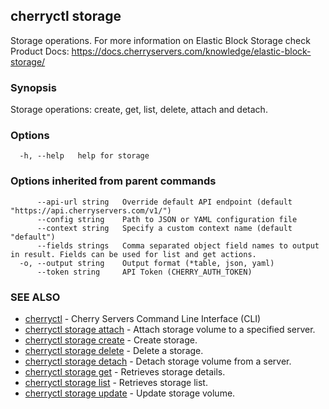 ## cherryctl storage

Storage operations. For more information on Elastic Block Storage check Product Docs: https://docs.cherryservers.com/knowledge/elastic-block-storage/

### Synopsis

Storage operations: create, get, list, delete, attach and detach.

### Options

```
  -h, --help   help for storage
```

### Options inherited from parent commands

```
      --api-url string   Override default API endpoint (default "https://api.cherryservers.com/v1/")
      --config string    Path to JSON or YAML configuration file
      --context string   Specify a custom context name (default "default")
      --fields strings   Comma separated object field names to output in result. Fields can be used for list and get actions.
  -o, --output string    Output format (*table, json, yaml)
      --token string     API Token (CHERRY_AUTH_TOKEN)
```

### SEE ALSO

* [cherryctl](cherryctl.md)	 - Cherry Servers Command Line Interface (CLI)
* [cherryctl storage attach](cherryctl_storage_attach.md)	 - Attach storage volume to a specified server.
* [cherryctl storage create](cherryctl_storage_create.md)	 - Create storage.
* [cherryctl storage delete](cherryctl_storage_delete.md)	 - Delete a storage.
* [cherryctl storage detach](cherryctl_storage_detach.md)	 - Detach storage volume from a server.
* [cherryctl storage get](cherryctl_storage_get.md)	 - Retrieves storage details.
* [cherryctl storage list](cherryctl_storage_list.md)	 - Retrieves storage list.
* [cherryctl storage update](cherryctl_storage_update.md)	 - Update storage volume.

